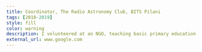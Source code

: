 ```yaml
---
title: Coordinator, The Radio Astronomy Club, BITS Pilani
tags: [2018-2019]
style: fill
color: warning
description: I volunteered at an NGO, teaching basic primary education to underprivileged children. It was a fulfilling experience, as I saw them grow in confidence and knowledge. This role deepened my commitment to social causes and highlighted the transformative power of education in improving lives.
external_url: www.google.com
---
```

